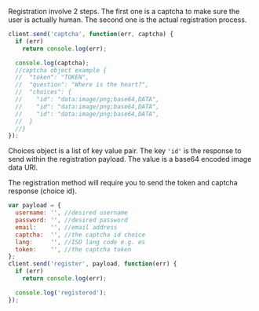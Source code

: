 Registration involve 2 steps.
The first one is a captcha to make sure the user is actually human.
The second one is the actual registration process.

```javascript
client.send('captcha', function(err, captcha) {
  if (err)
    return console.log(err);

  console.log(captcha);
  //captcha object example {
  //  "token": "TOKEN",
  //  "question": "Where is the heart?",
  //  "choices": {
  //    "id": "data:image/png;base64,DATA",
  //    "id": "data:image/png;base64,DATA",
  //    "id": "data:image/png;base64,DATA",
  //  }
  //}
});
```
Choices object is a list of key value pair.
The key ```'id'``` is the response to send within the registration payload.
The value is a base64 encoded image data URI.

The registration method will require you to send the token and captcha response (choice id).
```javascript
var payload = {
  username: '', //desired username
  password: '', //desired password
  email:    '', //email address
  captcha:  '', //the captcha id choice
  lang:     '', //ISO lang code e.g. es
  token:    '', //the captcha token
};
client.send('register', payload, function(err) {
  if (err)
    return console.log(err);

  console.log('registered');
});
```